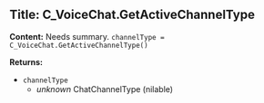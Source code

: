 ## Title: C_VoiceChat.GetActiveChannelType

**Content:**
Needs summary.
`channelType = C_VoiceChat.GetActiveChannelType()`

**Returns:**
- `channelType`
  - *unknown* ChatChannelType (nilable)